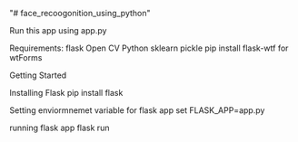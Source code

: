 "# face_recoogonition_using_python" 


Run this app using app.py


Requirements:
flask
Open CV
Python
sklearn
pickle
pip  install flask-wtf  for wtForms

Getting Started

Installing Flask
pip install flask

Setting enviormnemet variable for flask app
set FLASK_APP=app.py

running flask app
flask run